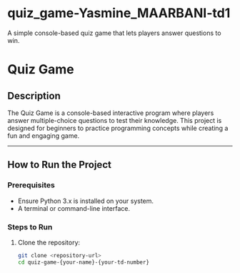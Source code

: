 # quiz_game-Yasmine_MAARBANI-td1
A simple console-based quiz game that lets players answer questions to win.

# Quiz Game

## Description
The Quiz Game is a console-based interactive program where players answer multiple-choice questions to test their knowledge. This project is designed for beginners to practice programming concepts while creating a fun and engaging game.

---

## How to Run the Project

### Prerequisites
- Ensure Python 3.x is installed on your system.
- A terminal or command-line interface.

### Steps to Run
1. Clone the repository:
   ```bash
   git clone <repository-url>
   cd quiz-game-{your-name}-{your-td-number}
